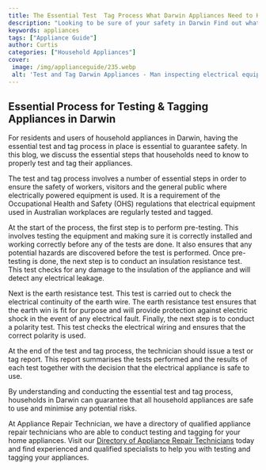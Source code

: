 ```yaml
---
title: The Essential Test  Tag Process What Darwin Appliances Need to Know
description: "Looking to be sure of your safety in Darwin Find out what you need to know about the essential test and tag process for appliances in this comprehensive blog post"
keywords: appliances
tags: ["Appliance Guide"]
author: Curtis
categories: ["Household Appliances"]
cover: 
 image: /img/applianceguide/235.webp
 alt: 'Test and Tag Darwin Appliances - Man inspecting electrical equipment for safety'
---
```

## Essential Process for Testing & Tagging Appliances in Darwin

For residents and users of household appliances in Darwin, having the essential test and tag process in place is essential to guarantee safety. In this blog, we discuss the essential steps that households need to know to properly test and tag their appliances. 

The test and tag process involves a number of essential steps in order to ensure the safety of workers, visitors and the general public where electrically powered equipment is used. It is a requirement of the Occupational Health and Safety (OHS) regulations that electrical equipment used in Australian workplaces are regularly tested and tagged. 

At the start of the process, the first step is to perform pre-testing. This involves testing the equipment and making sure it is correctly installed and working correctly before any of the tests are done. It also ensures that any potential hazards are discovered before the test is performed. Once pre-testing is done, the next step is to conduct an insulation resistance test. This test checks for any damage to the insulation of the appliance and will detect any electrical leakage. 

Next is the earth resistance test. This test is carried out to check the electrical continuity of the earth wire. The earth resistance test ensures that the earth win is fit for purpose and will provide protection against electric shock in the event of any electrical fault. Finally, the next step is to conduct a polarity test. This test checks the electrical wiring and ensures that the correct polarity is used. 

At the end of the test and tag process, the technician should issue a test or tag report. This report summarises the tests performed and the results of each test together with the decision that the electrical appliance is safe to use. 

By understanding and conducting the essential test and tag process, households in Darwin can guarantee that all household appliances are safe to use and minimise any potential risks. 

At Appliance Repair Technician, we have a directory of qualified appliance repair technicians who are able to conduct testing and tagging for your home appliances. Visit our [Directory of Appliance Repair Technicians](./pages/appliance-repair-technicians) today and find experienced and qualified specialists to help you with testing and tagging your appliances.

